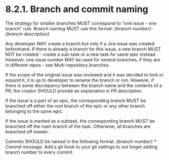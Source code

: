 # 8.2.1. Branch and commit naming

The strategy for smaller branches MUST correspond to "one issue - one branch" rule. Branch naming MUST use 
this format: *{branch-number}-{branch-description}*

Any developer MAY create a branch but only if a Jira issue was created beforehand. If there is already a
branch for this issue, a new branch MUST NOT be created - create a sub-task or a new task for same epic
instead. However, one issue number MAY be used for several branches, if they are in different repos - see
Multi-repository branches.

If the scope of the original issue was reviewed and it was decided to limit or expand it, it is up to
developer to rename the branch or not. However, if there is some discrepancy between the branch name and
the contents of a PR, the creator SHOULD provide an explanation in PR description.

If the issue is a part of an epic, the corresponding branch MUST be branched off either the root branch of 
the epic or any other branch belonging to the same epic.

If the issue is marked as a subtask, the corresponding branch MUST be branched off the main branch of the
task. Otherwise, all branches are branched off master.

Commits SHOULD be named in the following format: *{branch-number} * Commit message*. Add a git hook to your
git settings to not forget adding branch number to every commit.
